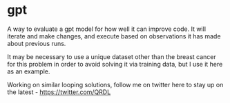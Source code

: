 # gpt

A way to evaluate a gpt model for how well it can improve code.   It will iterate and make changes, and execute based on observations it has made about previous runs.

It may be necessary to use a unique dataset other than the breast cancer for this problem in order to avoid solving it via training data, but I use it here as an example.

Working on similar looping solutions, follow me on twitter here to stay up on the latest - https://twitter.com/QRDL
